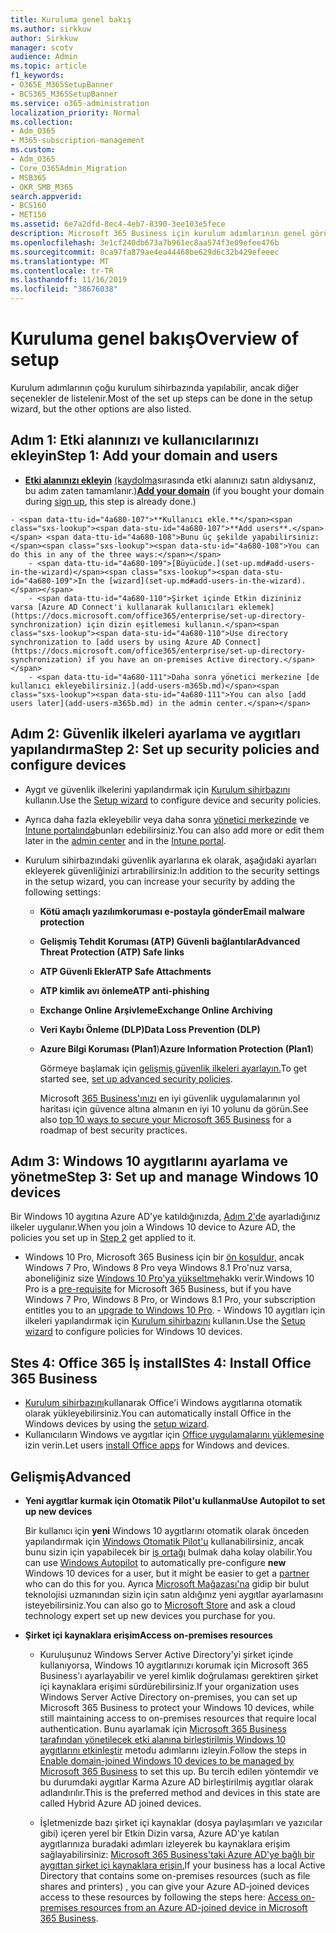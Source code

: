 ```yaml
---
title: Kuruluma genel bakış
ms.author: sirkkuw
author: Sirkkuw
manager: scotv
audience: Admin
ms.topic: article
f1_keywords:
- O365E_M365SetupBanner
- BCS365_M365SetupBanner
ms.service: o365-administration
localization_priority: Normal
ms.collection:
- Adm_O365
- M365-subscription-management
ms.custom:
- Adm_O365
- Core_O365Admin_Migration
- MSB365
- OKR_SMB_M365
search.appverid:
- BCS160
- MET150
ms.assetid: 6e7a2dfd-8ec4-4eb7-8390-3ee103e5fece
description: Microsoft 365 Business için kurulum adımlarının genel görünümü.
ms.openlocfilehash: 3e1cf240db673a7b961ec8aa574f3e09efee476b
ms.sourcegitcommit: 8ca97fa879ae4ea44468be629d6c32b429efeeec
ms.translationtype: MT
ms.contentlocale: tr-TR
ms.lasthandoff: 11/16/2019
ms.locfileid: "38676038"
---
```

# <a name="overview-of-setup"></a><span data-ttu-id="4a680-103">Kuruluma genel bakış</span><span class="sxs-lookup"><span data-stu-id="4a680-103">Overview of setup</span></span>

<span data-ttu-id="4a680-104">Kurulum adımlarının çoğu kurulum sihirbazında yapılabilir, ancak diğer seçenekler de listelenir.</span><span class="sxs-lookup"><span data-stu-id="4a680-104">Most of the set up steps can be done in the setup wizard, but the other options are also listed.</span></span>


## <a name="step-1-add-your-domain-and-users"></a><span data-ttu-id="4a680-105">Adım 1: Etki alanınızı ve kullanıcılarınızı ekleyin</span><span class="sxs-lookup"><span data-stu-id="4a680-105">Step 1: Add your domain and users</span></span>

   - <span data-ttu-id="4a680-106">**[Etki alanınızı ekleyin](set-up.md#add-your-domain-to-personalize-sign-in)** [(kaydolma](sign-up.md)sırasında etki alanınızı satın aldıysanız, bu adım zaten tamamlanır.)</span><span class="sxs-lookup"><span data-stu-id="4a680-106">**[Add your domain](set-up.md#add-your-domain-to-personalize-sign-in)** (if you bought your domain during [sign up](sign-up.md), this step is already done.)</span></span>

    - <span data-ttu-id="4a680-107">**Kullanıcı ekle.**</span><span class="sxs-lookup"><span data-stu-id="4a680-107">**Add users**.</span></span> <span data-ttu-id="4a680-108">Bunu üç şekilde yapabilirsiniz:</span><span class="sxs-lookup"><span data-stu-id="4a680-108">You can do this in any of the three ways:</span></span>
        - <span data-ttu-id="4a680-109">[Büyücüde.](set-up.md#add-users-in-the-wizard)</span><span class="sxs-lookup"><span data-stu-id="4a680-109">In the [wizard](set-up.md#add-users-in-the-wizard).</span></span>
        - <span data-ttu-id="4a680-110">Şirket içinde Etkin dizininiz varsa [Azure AD Connect'i kullanarak kullanıcıları eklemek](https://docs.microsoft.com/office365/enterprise/set-up-directory-synchronization) için dizin eşitlemesi kullanın.</span><span class="sxs-lookup"><span data-stu-id="4a680-110">Use directory synchronization to [add users by using Azure AD Connect](https://docs.microsoft.com/office365/enterprise/set-up-directory-synchronization) if you have an on-premises Active directory.</span></span>
        - <span data-ttu-id="4a680-111">Daha sonra yönetici merkezine [de kullanıcı ekleyebilirsiniz.](add-users-m365b.md)</span><span class="sxs-lookup"><span data-stu-id="4a680-111">You can also [add users later](add-users-m365b.md) in the admin center.</span></span>
## <a name="step-2-set-up-security-policies-and-configure-devices"></a><span data-ttu-id="4a680-112">Adım 2: Güvenlik ilkeleri ayarlama ve aygıtları yapılandırma</span><span class="sxs-lookup"><span data-stu-id="4a680-112">Step 2: Set up security policies and configure devices</span></span> 

  - <span data-ttu-id="4a680-113">Aygıt ve güvenlik ilkelerini yapılandırmak için [Kurulum sihirbazını](set-up.md#protect-data-and-devices) kullanın.</span><span class="sxs-lookup"><span data-stu-id="4a680-113">Use the [Setup wizard](set-up.md#protect-data-and-devices) to configure device and security policies.</span></span> 
  - <span data-ttu-id="4a680-114">Ayrıca daha fazla ekleyebilir veya daha sonra [yönetici merkezinde](view-policies-and-devices.md) ve [Intune portalında](https://docs.microsoft.com/intune/tutorial-walkthrough-intune-portal)bunları edebilirsiniz.</span><span class="sxs-lookup"><span data-stu-id="4a680-114">You can also add more or edit them later in the [admin center](view-policies-and-devices.md) and in the [Intune portal](https://docs.microsoft.com/intune/tutorial-walkthrough-intune-portal).</span></span>
  - <span data-ttu-id="4a680-115">Kurulum sihirbazındaki güvenlik ayarlarına ek olarak, aşağıdaki ayarları ekleyerek güvenliğinizi artırabilirsiniz:</span><span class="sxs-lookup"><span data-stu-id="4a680-115">In addition to the security settings in the setup wizard, you can increase your security by adding the following settings:</span></span>

      - <span data-ttu-id="4a680-116">**Kötü amaçlı yazılımkoruması e-postayla gönder**</span><span class="sxs-lookup"><span data-stu-id="4a680-116">**Email malware protection**</span></span>
      - <span data-ttu-id="4a680-117">**Gelişmiş Tehdit Koruması (ATP) Güvenli bağlantılar**</span><span class="sxs-lookup"><span data-stu-id="4a680-117">**Advanced Threat Protection (ATP) Safe links**</span></span>
      - <span data-ttu-id="4a680-118">**ATP Güvenli Ekler**</span><span class="sxs-lookup"><span data-stu-id="4a680-118">**ATP Safe Attachments**</span></span>
      - <span data-ttu-id="4a680-119">**ATP kimlik avı önleme**</span><span class="sxs-lookup"><span data-stu-id="4a680-119">**ATP anti-phishing**</span></span>
      - <span data-ttu-id="4a680-120">**Exchange Online Arşivleme**</span><span class="sxs-lookup"><span data-stu-id="4a680-120">**Exchange Online Archiving**</span></span>
      - <span data-ttu-id="4a680-121">**Veri Kaybı Önleme (DLP)**</span><span class="sxs-lookup"><span data-stu-id="4a680-121">**Data Loss Prevention (DLP)**</span></span>
      - <span data-ttu-id="4a680-122">**Azure Bilgi Koruması (Plan1**)</span><span class="sxs-lookup"><span data-stu-id="4a680-122">**Azure Information Protection (Plan1**)</span></span>

          <span data-ttu-id="4a680-123">Görmeye başlamak için [gelişmiş güvenlik ilkeleri ayarlayın.](set-up-advanced-security.md)</span><span class="sxs-lookup"><span data-stu-id="4a680-123">To get started see, [set up advanced security policies](set-up-advanced-security.md).</span></span>

        <span data-ttu-id="4a680-124">Microsoft [365 Business'ınızı](https://docs.microsoft.com/office365/admin/security-and-compliance/secure-your-business-data) en iyi güvenlik uygulamalarının yol haritası için güvence altına almanın en iyi 10 yolunu da görün.</span><span class="sxs-lookup"><span data-stu-id="4a680-124">See also [top 10 ways to secure your Microsoft 365 Business](https://docs.microsoft.com/office365/admin/security-and-compliance/secure-your-business-data) for a roadmap of best security practices.</span></span>

## <a name="step-3-set-up-and-manage-windows-10-devices"></a><span data-ttu-id="4a680-125">Adım 3: Windows 10 aygıtlarını ayarlama ve yönetme</span><span class="sxs-lookup"><span data-stu-id="4a680-125">Step 3: Set up and manage Windows 10 devices</span></span>

   <span data-ttu-id="4a680-126">Bir Windows 10 aygıtına Azure AD'ye katıldığınızda, [Adım 2'de](#step-2-set-up-security-policies-and-configure-devices) ayarladığınız ilkeler uygulanır.</span><span class="sxs-lookup"><span data-stu-id="4a680-126">When you join a Windows 10 device to Azure AD, the policies you set up in [Step 2](#step-2-set-up-security-policies-and-configure-devices) get applied to it.</span></span>

   - <span data-ttu-id="4a680-127">Windows 10 Pro, Microsoft 365 Business için bir [ön koşuldur,](pre-requisites-for-data-protection.md) ancak Windows 7 Pro, Windows 8 Pro veya Windows 8.1 Pro'nuz varsa, aboneliğiniz size [Windows 10 Pro'ya yükseltme](https://docs.microsoft.com/microsoft-365/business/upgrade-to-windows-pro-creators-update)hakkı verir.</span><span class="sxs-lookup"><span data-stu-id="4a680-127">Windows 10 Pro is a [pre-requisite](pre-requisites-for-data-protection.md) for Microsoft 365 Business, but if you have Windows 7 Pro, Windows 8 Pro, or Windows 8.1 Pro, your subscription entitles you to an [upgrade to  Windows 10 Pro](https://docs.microsoft.com/microsoft-365/business/upgrade-to-windows-pro-creators-update).</span></span>
    - <span data-ttu-id="4a680-128">Windows 10 aygıtları için ilkeleri yapılandırmak için [Kurulum sihirbazını](set-up.md#protect-data-and-devices) kullanın.</span><span class="sxs-lookup"><span data-stu-id="4a680-128">Use the [Setup wizard](set-up.md#protect-data-and-devices) to configure policies for Windows 10 devices.</span></span>

## <a name="stes-4-install-office-365-business"></a><span data-ttu-id="4a680-129">Stes 4: Office 365 İş install</span><span class="sxs-lookup"><span data-stu-id="4a680-129">Stes 4: Install Office 365 Business</span></span>
- <span data-ttu-id="4a680-130">[Kurulum sihirbazını](set-up.md#deploy-office-365-client-apps)kullanarak Office'i Windows aygıtlarına otomatik olarak yükleyebilirsiniz.</span><span class="sxs-lookup"><span data-stu-id="4a680-130">You can automatically install Office in the Windows devices by using the [setup wizard](set-up.md#deploy-office-365-client-apps).</span></span>
- <span data-ttu-id="4a680-131">Kullanıcıların Windows ve aygıtlar için [Office uygulamalarını yüklemesine](https://docs.microsoft.com/office365/admin/setup/install-applications) izin verin.</span><span class="sxs-lookup"><span data-stu-id="4a680-131">Let users [install Office apps](https://docs.microsoft.com/office365/admin/setup/install-applications) for Windows and devices.</span></span>
     
## <a name="advanced"></a><span data-ttu-id="4a680-132">Gelişmiş</span><span class="sxs-lookup"><span data-stu-id="4a680-132">Advanced</span></span>
- <span data-ttu-id="4a680-133">**Yeni aygıtlar kurmak için Otomatik Pilot'u kullanma**</span><span class="sxs-lookup"><span data-stu-id="4a680-133">**Use Autopilot to set up new devices**</span></span>
            
     <span data-ttu-id="4a680-134">Bir kullanıcı için **yeni** Windows 10 aygıtlarını otomatik olarak önceden yapılandırmak için [Windows Otomatik Pilot'u](add-autopilot-devices-and-profile.md) kullanabilirsiniz, ancak bunu sizin için yapabilecek bir [iş ortağı](https://www.microsoft.com/solution-providers/search) bulmak daha kolay olabilir.</span><span class="sxs-lookup"><span data-stu-id="4a680-134">You can use [Windows Autopilot](add-autopilot-devices-and-profile.md) to automatically pre-configure **new** Windows 10 devices for a user, but it might be easier to get a [partner](https://www.microsoft.com/solution-providers/search) who can do this for you.</span></span> <span data-ttu-id="4a680-135">Ayrıca [Microsoft Mağazası'na](https://go.microsoft.com/fwlink/?linkid=874598) gidip bir bulut teknolojisi uzmanından sizin için satın aldığınız yeni aygıtlar ayarlamasını isteyebilirsiniz.</span><span class="sxs-lookup"><span data-stu-id="4a680-135">You can also go to [Microsoft Store](https://go.microsoft.com/fwlink/?linkid=874598) and ask a cloud technology expert set up new devices you purchase for you.</span></span>

- <span data-ttu-id="4a680-136">**Şirket içi kaynaklara erişim**</span><span class="sxs-lookup"><span data-stu-id="4a680-136">**Access on-premises resources**</span></span>

     - <span data-ttu-id="4a680-137">Kuruluşunuz Windows Server Active Directory'yi şirket içinde kullanıyorsa, Windows 10 aygıtlarınızı korumak için Microsoft 365 Business'ı ayarlayabilir ve yerel kimlik doğrulaması gerektiren şirket içi kaynaklara erişimi sürdürebilirsiniz.</span><span class="sxs-lookup"><span data-stu-id="4a680-137">If your organization uses Windows Server Active Directory on-premises, you can set up Microsoft 365 Business to protect your Windows 10 devices, while still maintaining access to on-premises resources that require local authentication.</span></span> <span data-ttu-id="4a680-138">Bunu ayarlamak için [Microsoft 365 Business tarafından yönetilecek etki alanına birleştirilmiş Windows 10 aygıtlarını etkinleştir](manage-windows-devices.md) metodu adımlarını izleyin.</span><span class="sxs-lookup"><span data-stu-id="4a680-138">Follow the steps in [Enable domain-joined Windows 10 devices to be managed by Microsoft 365 Business](manage-windows-devices.md) to set this up.</span></span> <span data-ttu-id="4a680-139">Bu tercih edilen yöntemdir ve bu durumdaki aygıtlar Karma Azure AD birleştirilmiş aygıtlar olarak adlandırılır.</span><span class="sxs-lookup"><span data-stu-id="4a680-139">This is the preferred method and devices in this state are called Hybrid Azure AD joined devices.</span></span>

    - <span data-ttu-id="4a680-140">İşletmenizde bazı şirket içi kaynaklar (dosya paylaşımları ve yazıcılar gibi) içeren yerel bir Etkin Dizin varsa, Azure AD'ye katılan aygıtlarınıza buradaki adımları izleyerek bu kaynaklara erişim sağlayabilirsiniz: [Microsoft 365 Business'taki Azure AD'ye bağlı bir aygıttan şirket içi kaynaklara erişin.](access-resources.md)</span><span class="sxs-lookup"><span data-stu-id="4a680-140">If your business has a local Active Directory that contains some on-premises resources (such as file shares and printers) , you can give your Azure AD-joined devices access to these resources by following the steps here: [Access on-premises resources from an Azure AD-joined device in Microsoft 365 Business](access-resources.md).</span></span>

  